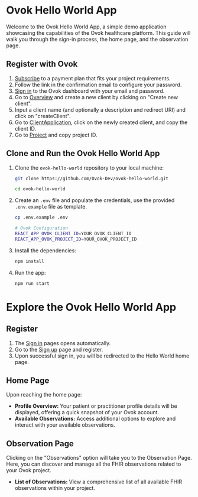 # Ovok Hello World App

Welcome to the Ovok Hello World App, a simple demo application showcasing the capabilities of the Ovok healthcare platform.
This guide will walk you through the sign-in process, the home page, and the observation page.

## Register with Ovok
1. [Subscribe](https://ovok.com/) to a payment plan that fits your project requirements.
2. Follow the link in the confirmation email to configure your password.
3. [Sign in](https://dashboard.dev.ovok.com/signup) to the Ovok dashboard with your email and password.
4. Go to [Overview](https://dashboard.dev.ovok.com/developer) and create a new client by clicking on "Create new client".
5. Input a client name (and optionally a description and redirect URI) and click on "createClient".
6. Go to [ClientApplication](https://dashboard.dev.ovok.com/ClientApplication), click on the newly created client, and copy the client ID.
7. Go to [Project](https://dashboard.dev.ovok.com/admin/project) and copy project ID.

## Clone and Run the Ovok Hello World App
1. Clone the `ovok-hello-world` repository to your local machine:
    ```bash
    git clone https://github.com/Ovok-Dev/ovok-hello-world.git
    
    cd ovok-hello-world
    ```
2. Create an `.env` file and populate the credentials, use the provided `.env.example` file as template.
    ```bash
    cp .env.example .env
    ```
    ```bash
    # Ovok Configuration
    REACT_APP_OVOK_CLIENT_ID=YOUR_OVOK_CLIENT_ID
    REACT_APP_OVOK_PROJECT_ID=YOUR_OVOK_PROJECT_ID
    ```
3. Install the dependencies:
    ```bash
    npm install  
    ```
4. Run the app:
    ```bash
    npm run start  
    ```

# Explore the Ovok Hello World App

## Register
1. The [Sign in](http://localhost:3000/login) pages opens automatically.
2. Go to the [Sign up](http://localhost:3000/register) page and register.
3. Upon successful sign in, you will be redirected to the Hello World home page.

## Home Page
Upon reaching the home page:
- **Profile Overview:** Your patient or practitioner profile details will be displayed, offering a quick snapshot of your Ovok account.
- **Available Observations:** Access additional options to explore and interact with your available observations.

## Observation Page
Clicking on the "Observations" option will take you to the Observation Page. Here, you can discover and manage all the FHIR observations related to your Ovok project.
- **List of Observations:** View a comprehensive list of all available FHIR observations within your project.
